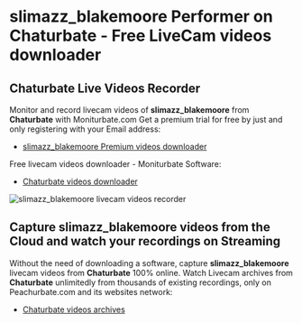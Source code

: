 # slimazz_blakemoore Performer on Chaturbate - Free LiveCam videos downloader

## Chaturbate Live Videos Recorder

Monitor and record livecam videos of **slimazz_blakemoore** from **Chaturbate** with Moniturbate.com
Get a premium trial for free by just and only registering with your Email address:
* [slimazz_blakemoore Premium videos downloader](https://moniturbate.com/request-demo-licence-key.html)

Free livecam videos downloader - Moniturbate Software:
* [Chaturbate videos downloader](https://moniturbate.com/moniturbate-download-software.html)

![slimazz_blakemoore livecam videos recorder](https://peachurnet.com/templates/moniturbate-software.png)


## Capture slimazz_blakemoore videos from the Cloud and watch your recordings on Streaming

Without the need of downloading a software, capture **slimazz_blakemoore** livecam videos from **Chaturbate** 100% online.
Watch Livecam archives from **Chaturbate** unlimitedly from thousands of existing recordings, only on Peachurbate.com and its websites network:
* [Chaturbate videos archives](https://peachurnet.com/)
